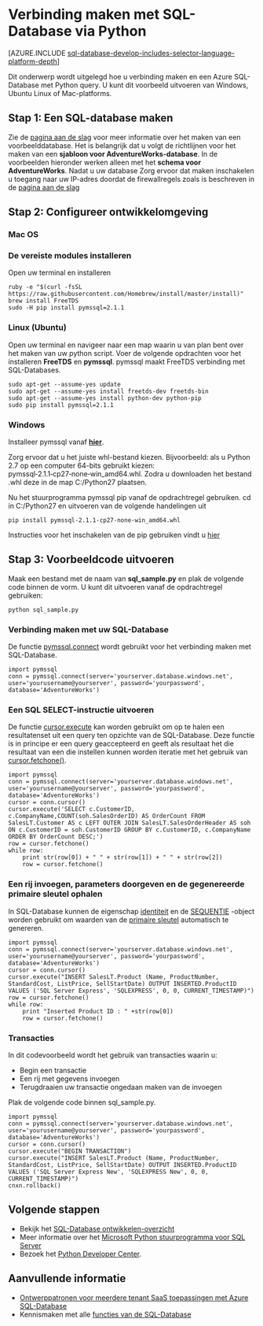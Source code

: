 <properties
    pageTitle="Verbinding maken met SQL-Database via Python | Microsoft Azure"
    description="Geeft een Python voorbeeld die kunt u verbinding maakt met Azure SQL-Database."
    services="sql-database"
    documentationCenter=""
    authors="meet-bhagdev"
    manager="jhubbard"
    editor=""/>


<tags
    ms.service="sql-database"
    ms.workload="drivers"
    ms.tgt_pltfrm="na"
    ms.devlang="python"
    ms.topic="article"
    ms.date="10/05/2016"
    ms.author="meetb"/>


# <a name="connect-to-sql-database-by-using-python"></a>Verbinding maken met SQL-Database via Python


[AZURE.INCLUDE [sql-database-develop-includes-selector-language-platform-depth](../../includes/sql-database-develop-includes-selector-language-platform-depth.md)] 


Dit onderwerp wordt uitgelegd hoe u verbinding maken en een Azure SQL-Database met Python query. U kunt dit voorbeeld uitvoeren van Windows, Ubuntu Linux of Mac-platforms.


## <a name="step-1-create-a-sql-database"></a>Stap 1: Een SQL-database maken

Zie de [pagina aan de slag](sql-database-get-started.md) voor meer informatie over het maken van een voorbeelddatabase.  Het is belangrijk dat u volgt de richtlijnen voor het maken van een **sjabloon voor AdventureWorks-database**. In de voorbeelden hieronder werken alleen met het **schema voor AdventureWorks**. Nadat u uw database Zorg ervoor dat maken inschakelen u toegang naar uw IP-adres doordat de firewallregels zoals is beschreven in de [pagina aan de slag](sql-database-get-started.md)

## <a name="step-2-configure-development-environment"></a>Stap 2: Configureer ontwikkelomgeving

### <a name="mac-os"></a>**Mac OS**   
### <a name="install-the-required-modules"></a>De vereiste modules installeren
Open uw terminal en installeren

    ruby -e "$(curl -fsSL https://raw.githubusercontent.com/Homebrew/install/master/install)"
    brew install FreeTDS
    sudo -H pip install pymssql=2.1.1

### <a name="linux-ubuntu"></a>**Linux (Ubuntu)**

Open uw terminal en navigeer naar een map waarin u van plan bent over het maken van uw python script. Voer de volgende opdrachten voor het installeren **FreeTDS** en **pymssql**. pymssql maakt FreeTDS verbinding met SQL-Databases.

    sudo apt-get --assume-yes update
    sudo apt-get --assume-yes install freetds-dev freetds-bin
    sudo apt-get --assume-yes install python-dev python-pip
    sudo pip install pymssql=2.1.1
    
### <a name="windows"></a>**Windows**

Installeer pymssql vanaf [**hier**](http://www.lfd.uci.edu/~gohlke/pythonlibs/#pymssql). 

Zorg ervoor dat u het juiste whl-bestand kiezen. Bijvoorbeeld: als u Python 2.7 op een computer 64-bits gebruikt kiezen: pymssql‑2.1.1‑cp27‑none‑win_amd64.whl. Zodra u downloaden het bestand .whl deze in de map C:/Python27 plaatsen.

Nu het stuurprogramma pymssql pip vanaf de opdrachtregel gebruiken. cd in C:/Python27 en uitvoeren van de volgende handelingen uit
    
    pip install pymssql‑2.1.1‑cp27‑none‑win_amd64.whl

Instructies voor het inschakelen van de pip gebruiken vindt u [hier](http://stackoverflow.com/questions/4750806/how-to-install-pip-on-windows)

## <a name="step-3-run-sample-code"></a>Stap 3: Voorbeeldcode uitvoeren

Maak een bestand met de naam van **sql_sample.py** en plak de volgende code binnen de vorm. U kunt dit uitvoeren vanaf de opdrachtregel gebruiken:
    
    python sql_sample.py

### <a name="connect-to-your-sql-database"></a>Verbinding maken met uw SQL-Database

De functie [pymssql.connect](http://pymssql.org/en/latest/ref/pymssql.html) wordt gebruikt voor het verbinding maken met SQL-Database.

    import pymssql
    conn = pymssql.connect(server='yourserver.database.windows.net', user='yourusername@yourserver', password='yourpassword', database='AdventureWorks')


### <a name="execute-an-sql-select-statement"></a>Een SQL SELECT-instructie uitvoeren

De functie [cursor.execute](http://pymssql.org/en/latest/ref/pymssql.html#pymssql.Cursor.execute) kan worden gebruikt om op te halen een resultatenset uit een query ten opzichte van de SQL-Database. Deze functie is in principe er een query geaccepteerd en geeft als resultaat het die resultaat van een die instellen kunnen worden iteratie met het gebruik van [cursor.fetchone()](http://pymssql.org/en/latest/ref/pymssql.html#pymssql.Cursor.fetchone).


    import pymssql
    conn = pymssql.connect(server='yourserver.database.windows.net', user='yourusername@yourserver', password='yourpassword', database='AdventureWorks')
    cursor = conn.cursor()
    cursor.execute('SELECT c.CustomerID, c.CompanyName,COUNT(soh.SalesOrderID) AS OrderCount FROM SalesLT.Customer AS c LEFT OUTER JOIN SalesLT.SalesOrderHeader AS soh ON c.CustomerID = soh.CustomerID GROUP BY c.CustomerID, c.CompanyName ORDER BY OrderCount DESC;')
    row = cursor.fetchone()
    while row:
        print str(row[0]) + " " + str(row[1]) + " " + str(row[2])   
        row = cursor.fetchone()


### <a name="insert-a-row-pass-parameters-and-retrieve-the-generated-primary-key"></a>Een rij invoegen, parameters doorgeven en de gegenereerde primaire sleutel ophalen

In SQL-Database kunnen de eigenschap [identiteit](https://msdn.microsoft.com/library/ms186775.aspx) en de [SEQUENTIE](https://msdn.microsoft.com/library/ff878058.aspx) -object worden gebruikt om waarden van de [primaire sleutel](https://msdn.microsoft.com/library/ms179610.aspx) automatisch te genereren. 


    import pymssql
    conn = pymssql.connect(server='yourserver.database.windows.net', user='yourusername@yourserver', password='yourpassword', database='AdventureWorks')
    cursor = conn.cursor()
    cursor.execute("INSERT SalesLT.Product (Name, ProductNumber, StandardCost, ListPrice, SellStartDate) OUTPUT INSERTED.ProductID VALUES ('SQL Server Express', 'SQLEXPRESS', 0, 0, CURRENT_TIMESTAMP)")
    row = cursor.fetchone()
    while row:
        print "Inserted Product ID : " +str(row[0])
        row = cursor.fetchone()


### <a name="transactions"></a>Transacties


In dit codevoorbeeld wordt het gebruik van transacties waarin u:

* Begin een transactie
* Een rij met gegevens invoegen
* Terugdraaien uw transactie ongedaan maken van de invoegen 

Plak de volgende code binnen sql_sample.py.
    
    import pymssql
    conn = pymssql.connect(server='yourserver.database.windows.net', user='yourusername@yourserver', password='yourpassword', database='AdventureWorks')
    cursor = conn.cursor()
    cursor.execute("BEGIN TRANSACTION")
    cursor.execute("INSERT SalesLT.Product (Name, ProductNumber, StandardCost, ListPrice, SellStartDate) OUTPUT INSERTED.ProductID VALUES ('SQL Server Express New', 'SQLEXPRESS New', 0, 0, CURRENT_TIMESTAMP)")
    cnxn.rollback()

## <a name="next-steps"></a>Volgende stappen

* Bekijk het [SQL-Database ontwikkelen-overzicht](sql-database-develop-overview.md)
* Meer informatie over het [Microsoft Python stuurprogramma voor SQL Server](https://msdn.microsoft.com/library/mt652092.aspx)
* Bezoek het [Python Developer Center](/develop/python/).

## <a name="additional-resources"></a>Aanvullende informatie 

* [Ontwerppatronen voor meerdere tenant SaaS toepassingen met Azure SQL-Database](sql-database-design-patterns-multi-tenancy-saas-applications.md)
* Kennismaken met alle [functies van de SQL-Database](https://azure.microsoft.com/services/sql-database/)
